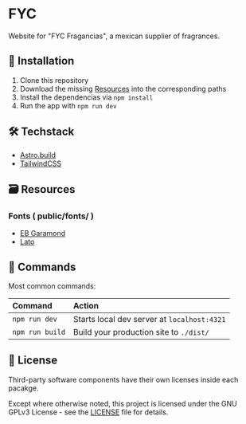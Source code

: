 # FYC

Website for "FYC Fragancias", a mexican supplier of fragrances.

## 🚀 Installation

1. Clone this repository
2. Download the missing [Resources](#%EF%B8%8F-resources) into the corresponding paths
3. Install the dependencias via `npm install`
4. Run the app with `npm run dev`

## 🛠️ Techstack

- [Astro.build](https://astro.build/)
- [TailwindCSS](https://tailwindcss.com/)

## 🗃️ Resources

### Fonts ( public/fonts/ )

- [EB Garamond](https://fonts.google.com/specimen/EB+Garamond)
- [Lato](https://fonts.google.com/specimen/Lato)

## 🧞 Commands

Most common commands:

| Command         | Action                                      |
| :-------------- | :------------------------------------------ |
| `npm run dev`   | Starts local dev server at `localhost:4321` |
| `npm run build` | Build your production site to `./dist/`     |

## 📝 License

Third-party software components have their own licenses inside each pacakge.

Except where otherwise noted, this project is licensed under the GNU GPLv3 License - see the [LICENSE](LICENSE.txt) file for details.
